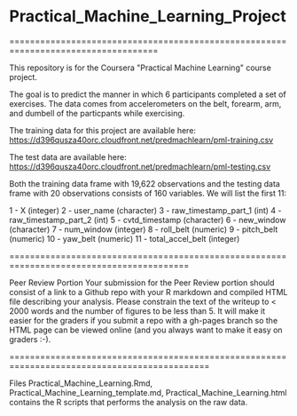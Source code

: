 # Practical_Machine_Learning_Project
===================================================================================

This repository is for the Coursera "Practical Machine Learning" course project.

The goal is to predict the manner in which 6 participants completed a set of exercises.
The data comes from accelerometers on the belt, forearm, arm, and dumbell of the particpants while exercising.

The training data for this project are available here:
https://d396qusza40orc.cloudfront.net/predmachlearn/pml-training.csv

The test data are available here:
https://d396qusza40orc.cloudfront.net/predmachlearn/pml-testing.csv

Both the training data frame with 19,622 observations and the testing data frame with 20 observations consists of 160 variables.
We will list the first 11:

1 - X (integer)
2 - user_name (character)
3 - raw_timestamp_part_1 (int)
4 - raw_timestamp_part_2 (int)
5 - cvtd_timestamp (character)
6 - new_window (character)
7 - num_window (integer)
8 - roll_belt (numeric)
9 - pitch_belt (numeric)
10 - yaw_belt (numeric)
11 - total_accel_belt (integer)

=========================================================================================

Peer Review Portion
Your submission for the Peer Review portion should consist of a link to a Github repo with your R markdown and compiled HTML file describing your analysis. Please constrain the text of the writeup to < 2000 words and the number of figures to be less than 5. It will make it easier for the graders if you submit a repo with a gh-pages branch so the HTML page can be viewed online (and you always want to make it easy on graders :-).

=============================================================================================

Files
Practical_Machine_Learning.Rmd, Practical_Machine_Learning_template.md, Practical_Machine_Learning.html contains the R scripts that performs the analysis on the raw data.
